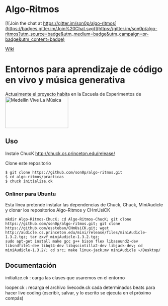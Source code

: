 
Algo-Ritmos
===============

[![Join the chat at https://gitter.im/son0p/algo-ritmos](https://badges.gitter.im/Join%20Chat.svg)](https://gitter.im/son0p/algo-ritmos?utm_source=badge&utm_medium=badge&utm_campaign=pr-badge&utm_content=badge)

[Wiki](http://wiki.medellinvivelamusica.com/aprendizaje:algo-ritmos:start)

# Entornos para aprendizaje de código en vivo y música generativa

Actualmente el proyecto habita en la Escuela de Experimentos de <a href="http://wiki.medellinvivelamusica.com/"><img src="http://wiki.medellinvivelamusica.com/_media/logo.png" alt="Medellin Vive La Música" height="100" width="200"></a>

## Uso
Instale ChucK http://chuck.cs.princeton.edu/release/

Clone este repositorio

```
$ git clone https://github.com/son0p/algo-ritmos.git
$ cd algo-ritmos/practicas
$ chuck initialize.ck
```


### Onliner para Ubuntu
Esta línea pretende instalar las dependencias de Chuck, Chuck, MiniAudicle y clonar los  repositorios Algo-Ritmos y CHmUsiCK

```
mkdir Algo-Ritmos-ChucK; cd Algo-Ritmos-ChucK; git clone https://github.com/son0p/algo-ritmos.git; git clone https://github.com/essteban/CHmUsiCK.git; wget http://audicle.cs.princeton.edu/mini/release/files/miniAudicle-1.3.2.tgz; tar zxvf miniAudicle-1.3.2.tgz;
sudo apt-get install make gcc g++ bison flex libasound2-dev libsndfile1-dev libqt4-dev libqscintilla2-dev libjack-dev; cd miniAudicle-1.3.2/; cd src; make linux-jack;mv miniAudicle ~/Desktop/
```
## Documentación

initialize.ck : carga las clases que usaremos en el entorno

looper.ck : recarga el archivo livecode.ck cada determinados beats para hacer live coding (escribir, salvar, y lo escrito se ejecuta en el próximo compás)
